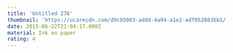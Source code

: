 ```yaml
---
title: 'Untitled 276'
thumbnail: 'https://ucarecdn.com/d9c05003-addd-4a94-a1e2-adf052883bb1/'
date: 2015-06-22T21:04:17.000Z
material: Ink on paper
rating: 4
---
```

